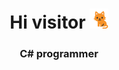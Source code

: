 <h1 align="center">Hi visitor
<img src="https://github.com/Kot-Alenya/Kot-Alenya/blob/main/Cat_Greeting.gif" height="32"/></h1> 
<h3 align="center">C# programmer</h3>
